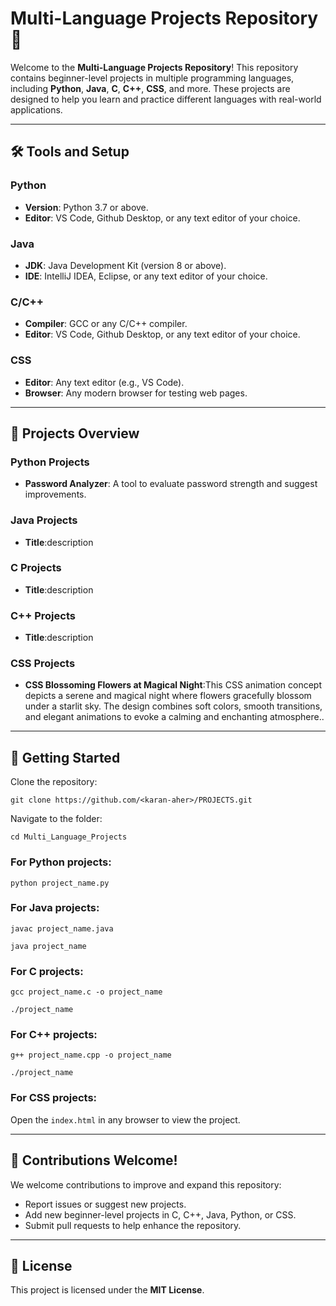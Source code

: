 <!DOCTYPE html>
<html lang="en">
<head>
    <meta charset="UTF-8">
    <meta name="viewport" content="width=device-width, initial-scale=1.0">
</head>
<body>
    <h1>Multi-Language Projects Repository 🌟</h1>
    <p>Welcome to the <strong>Multi-Language Projects Repository</strong>! This repository contains beginner-level projects in multiple programming languages, including <strong>Python</strong>, <strong>Java</strong>, <strong>C</strong>, <strong>C++</strong>, <strong>CSS</strong>, and more. These projects are designed to help you learn and practice different languages with real-world applications.</p>
    <hr>

   <h2>🛠️ Tools and Setup</h2>
   <h3>Python</h3>
    <ul>
        <li><strong>Version</strong>: Python 3.7 or above.</li>
        <li><strong>Editor</strong>: VS Code, Github Desktop, or any text editor of your choice.</li>
    </ul>

   <h3>Java</h3>
   <ul>
       <li><strong>JDK</strong>: Java Development Kit (version 8 or above).</li>
        <li><strong>IDE</strong>: IntelliJ IDEA, Eclipse, or any text editor of your choice.</li>
    </ul>

   <h3>C/C++</h3>
    <ul>
        <li><strong>Compiler</strong>: GCC or any C/C++ compiler.</li>
        <li><strong>Editor</strong>: VS Code, Github Desktop, or any text editor of your choice.</li>
    </ul>

   <h3>CSS</h3>
    <ul>
        <li><strong>Editor</strong>: Any text editor (e.g., VS Code).</li>
        <li><strong>Browser</strong>: Any modern browser for testing web pages.</li>
    </ul>

   <hr>
   <h2>📖 Projects Overview</h2>
    <h3>Python Projects</h3>
   <ul>
        <li><strong>Password Analyzer</strong>: A tool to evaluate password strength and suggest improvements.</li>
    </ul>

   <h3>Java Projects</h3>
    <ul>
      
   <li><strong>Title</strong>:description</li>
    </ul>

   <h3>C Projects</h3>
    <ul>
      
   <li><strong>Title</strong>:description</li>
    </ul>

   <h3>C++ Projects</h3>
    <ul>
    
   <li><strong>Title</strong>:description</li>
    </ul>

   <h3>CSS Projects</h3>
    <ul>
       <li><strong>CSS Blossoming Flowers at Magical Night</strong>:This CSS animation concept depicts a serene and magical night where flowers gracefully blossom under a starlit sky. The design combines soft colors, smooth transitions, and elegant animations to evoke a calming and enchanting atmosphere..</li>
    </ul>

   <hr>

   <h2>🚀 Getting Started</h2>
    <p>Clone the repository:</p>
    <pre><code>git clone https://github.com/&lt;karan-aher&gt;/PROJECTS.git</code></pre>

   <p>Navigate to the folder:</p>
    <pre><code>cd Multi_Language_Projects</code></pre>

   <h3>For <strong>Python</strong> projects:</h3>
    <pre><code>python project_name.py</code></pre>

   <h3>For <strong>Java</strong> projects:</h3>
    <pre><code>javac project_name.java</code></pre>
    <pre><code>java project_name</code></pre>

   <h3>For <strong>C</strong> projects:</h3>
   <pre><code>gcc project_name.c -o project_name</code></pre>
    <pre><code>./project_name</code></pre>

   <h3>For <strong>C++</strong> projects:</h3>
   <pre><code>g++ project_name.cpp -o project_name</code></pre>
    <pre><code>./project_name</code></pre>

   <h3>For <strong>CSS</strong> projects:</h3>
    <p>Open the <code>index.html</code> in any browser to view the project.</p>

   <hr>

   <h2>🔧 Contributions Welcome!</h2>
    <p>We welcome contributions to improve and expand this repository:</p>
    <ul>
        <li>Report issues or suggest new projects.</li>
        <li>Add new beginner-level projects in C, C++, Java, Python, or CSS.</li>
        <li>Submit pull requests to help enhance the repository.</li>
    </ul>

   <hr>

   <h2>📜 License</h2>
   <p>This project is licensed under the <strong>MIT License</strong>.</p>
</body>
</html>
